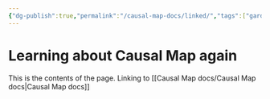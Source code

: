 ```yaml
---
{"dg-publish":true,"permalink":"/causal-map-docs/linked/","tags":["gardenEntry"]}
---
```




# Learning about Causal Map again

This is the contents of the page. Linking to [[Causal Map docs/Causal Map docs\|Causal Map docs]]